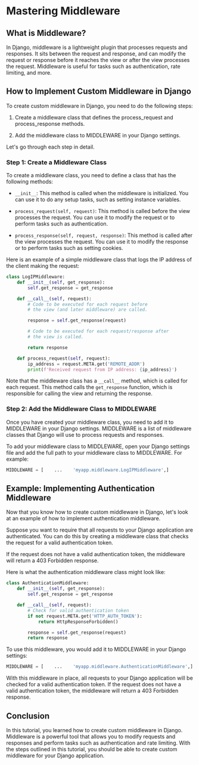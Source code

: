 # Mastering Middleware

## **What is Middleware?**

In Django, middleware is a lightweight plugin that processes requests and responses. It sits between the request and response, and can modify the request or response before it reaches the view or after the view processes the request. Middleware is useful for tasks such as authentication, rate limiting, and more.

## **How to Implement Custom Middleware in Django**

To create custom middleware in Django, you need to do the following steps:

1. Create a middleware class that defines the process\_request and process\_response methods.
    
2. Add the middleware class to MIDDLEWARE in your Django settings.
    

Let's go through each step in detail.

### **Step 1: Create a Middleware Class**

To create a middleware class, you need to define a class that has the following methods:

* `__init__`: This method is called when the middleware is initialized. You can use it to do any setup tasks, such as setting instance variables.
    
* `process_request(self, request)`: This method is called before the view processes the request. You can use it to modify the request or to perform tasks such as authentication.
    
* `process_response(self, request, response)`: This method is called after the view processes the request. You can use it to modify the response or to perform tasks such as setting cookies.
    

Here is an example of a simple middleware class that logs the IP address of the client making the request:

```python
class LogIPMiddleware:
    def __init__(self, get_response):
        self.get_response = get_response

    def __call__(self, request):
        # Code to be executed for each request before
        # the view (and later middleware) are called.

        response = self.get_response(request)

        # Code to be executed for each request/response after
        # the view is called.

        return response

    def process_request(self, request):
        ip_address = request.META.get('REMOTE_ADDR')
        print(f'Received request from IP address: {ip_address}')

```

Note that the middleware class has a `__call__` method, which is called for each request. This method calls the `get_response` function, which is responsible for calling the view and returning the response.

### **Step 2: Add the Middleware Class to MIDDLEWARE**

Once you have created your middleware class, you need to add it to MIDDLEWARE in your Django settings. MIDDLEWARE is a list of middleware classes that Django will use to process requests and responses.

To add your middleware class to MIDDLEWARE, open your Django settings file and add the full path to your middleware class to MIDDLEWARE. For example:

```python
MIDDLEWARE = [    ...    'myapp.middleware.LogIPMiddleware',]
```

## **Example: Implementing Authentication Middleware**

Now that you know how to create custom middleware in Django, let's look at an example of how to implement authentication middleware.

Suppose you want to require that all requests to your Django application are authenticated. You can do this by creating a middleware class that checks the request for a valid authentication token.

If the request does not have a valid authentication token, the middleware will return a 403 Forbidden response.

Here is what the authentication middleware class might look like:

```python
class AuthenticationMiddleware:
    def __init__(self, get_response):
        self.get_response = get_response

    def __call__(self, request):
        # Check for valid authentication token
        if not request.META.get('HTTP_AUTH_TOKEN'):
            return HttpResponseForbidden()

        response = self.get_response(request)
        return response

```

To use this middleware, you would add it to MIDDLEWARE in your Django settings:

```python
MIDDLEWARE = [    ...    'myapp.middleware.AuthenticationMiddleware',]
```

With this middleware in place, all requests to your Django application will be checked for a valid authentication token. If the request does not have a valid authentication token, the middleware will return a 403 Forbidden response.

## **Conclusion**

In this tutorial, you learned how to create custom middleware in Django. Middleware is a powerful tool that allows you to modify requests and responses and perform tasks such as authentication and rate limiting. With the steps outlined in this tutorial, you should be able to create custom middleware for your Django application.